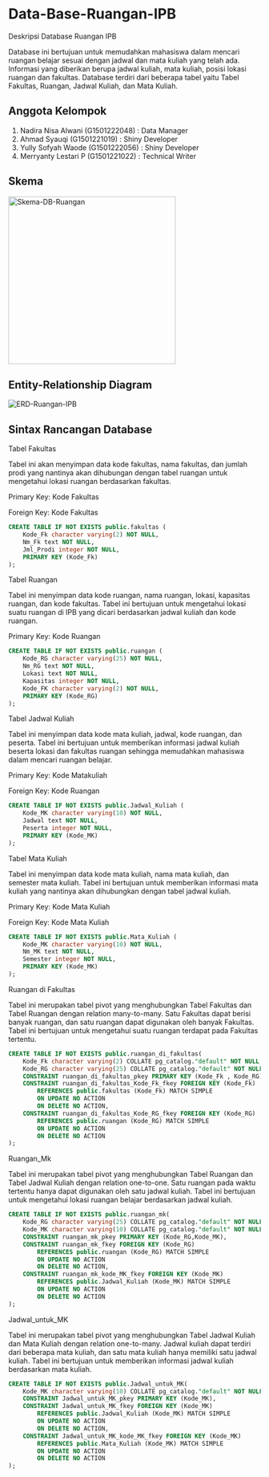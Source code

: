 # Data-Base-Ruangan-IPB
Deskripsi Database Ruangan IPB

Database ini bertujuan untuk memudahkan mahasiswa dalam mencari ruangan belajar sesuai dengan jadwal dan mata kuliah yang telah ada. Informasi yang diberikan berupa jadwal kuliah, mata kuliah, posisi lokasi ruangan dan fakultas. Database terdiri dari beberapa tabel yaitu Tabel Fakultas, Ruangan, Jadwal Kuliah, dan Mata Kuliah.


## Anggota Kelompok

1. Nadira Nisa Alwani  (G1501222048) : Data Manager
2. Ahmad Syauqi        (G1501221019) : Shiny Developer
3. Yully Sofyah Waode  (G1501222056) : Shiny Developer
4. Merryanty Lestari P (G1501221022) : Technical Writer


## Skema
<img width="334" alt="Skema-DB-Ruangan" src="https://user-images.githubusercontent.com/111562115/220268891-d6e9f951-5dc0-42e2-9200-01b462c49f55.png">


## Entity-Relationship Diagram
![ERD-Ruangan-IPB](https://user-images.githubusercontent.com/111562115/220268632-59166ed8-f0ea-4976-a106-2928977a14f4.png)

## Sintax Rancangan Database

Tabel Fakultas

Tabel ini akan menyimpan data kode fakultas, nama fakultas, dan jumlah prodi yang nantinya akan dihubungan dengan tabel ruangan untuk mengetahui lokasi ruangan berdasarkan fakultas.

Primary Key: Kode Fakultas

Foreign Key: Kode Fakultas

```sql
CREATE TABLE IF NOT EXISTS public.fakultas (
    Kode_Fk character varying(2) NOT NULL,
    Nm_Fk text NOT NULL,
    Jml_Prodi integer NOT NULL,
    PRIMARY KEY (Kode_Fk)
);
```

Tabel Ruangan

Tabel ini menyimpan data kode ruangan, nama ruangan, lokasi, kapasitas ruangan, dan kode fakultas. Tabel ini bertujuan untuk mengetahui lokasi suatu ruangan di IPB yang dicari berdasarkan jadwal kuliah dan kode ruangan.

Primary Key: Kode Ruangan

```sql
CREATE TABLE IF NOT EXISTS public.ruangan (
    Kode_RG character varying(25) NOT NULL,
    Nm_RG text NOT NULL,
    Lokasi text NOT NULL,
    Kapasitas integer NOT NULL,
    Kode_FK character varying(2) NOT NULL,
    PRIMARY KEY (Kode_RG)
);
```

Tabel Jadwal Kuliah

Tabel ini menyimpan data kode mata kuliah, jadwal, kode ruangan, dan peserta. Tabel ini bertujuan untuk memberikan informasi jadwal kuliah beserta lokasi dan fakultas ruangan sehingga memudahkan mahasiswa dalam mencari ruangan belajar.

Primary Key: Kode Matakuliah

Foreign Key: Kode Ruangan

```sql
CREATE TABLE IF NOT EXISTS public.Jadwal_Kuliah (
    Kode_MK character varying(10) NOT NULL,
    Jadwal text NOT NULL,
    Peserta integer NOT NULL,
    PRIMARY KEY (Kode_MK)
);
```

Tabel Mata Kuliah

Tabel ini menyimpan data kode mata kuliah, nama mata kuliah, dan semester mata kuliah. Tabel ini bertujuan untuk memberikan informasi mata kuliah yang nantinya akan dihubungkan dengan tabel jadwal kuliah.

Primary Key: Kode Mata Kuliah

Foreign Key: Kode Mata Kuliah

```sql
CREATE TABLE IF NOT EXISTS public.Mata_Kuliah (
    Kode_MK character varying(10) NOT NULL,
    Nm_MK text NOT NULL,
    Semester integer NOT NULL,
    PRIMARY KEY (Kode_MK)
);
```

Ruangan di Fakultas

Tabel ini merupakan tabel pivot yang menghubungkan Tabel Fakultas dan Tabel Ruangan dengan relation many-to-many. Satu Fakultas dapat berisi banyak ruangan, dan satu ruangan dapat digunakan oleh banyak Fakultas. Tabel ini bertujuan untuk mengetahui suatu ruangan terdapat pada Fakultas tertentu.

```sql
CREATE TABLE IF NOT EXISTS public.ruangan_di_fakultas(
    Kode_Fk character varying(2) COLLATE pg_catalog."default" NOT NULL,
    Kode_RG character varying(25) COLLATE pg_catalog."default" NOT NULL,
    CONSTRAINT ruangan_di_fakultas_pkey PRIMARY KEY (Kode_Fk , Kode_RG),
    CONSTRAINT ruangan_di_fakultas_Kode_Fk_fkey FOREIGN KEY (Kode_Fk)
        REFERENCES public.fakultas (Kode_Fk) MATCH SIMPLE
        ON UPDATE NO ACTION
        ON DELETE NO ACTION,
    CONSTRAINT ruangan_di_fakultas_Kode_RG_fkey FOREIGN KEY (Kode_RG)
        REFERENCES public.ruangan (Kode_RG) MATCH SIMPLE
        ON UPDATE NO ACTION
        ON DELETE NO ACTION
);
```

Ruangan_Mk

Tabel ini merupakan tabel pivot yang menghubungkan Tabel Ruangan dan Tabel Jadwal Kuliah dengan relation one-to-one. Satu ruangan pada waktu tertentu hanya dapat digunakan oleh satu jadwal kuliah. Tabel ini bertujuan untuk mengetahui lokasi ruangan belajar berdasarkan jadwal kuliah.

```sql
CREATE TABLE IF NOT EXISTS public.ruangan_mk(
    Kode_RG character varying(25) COLLATE pg_catalog."default" NOT NULL,
    Kode_MK character varying(10) COLLATE pg_catalog."default" NOT NULL,
    CONSTRAINT ruangan_mk_pkey PRIMARY KEY (Kode_RG,Kode_MK),
    CONSTRAINT ruangan_mk_fkey FOREIGN KEY (Kode_RG)
        REFERENCES public.ruangan (Kode_RG) MATCH SIMPLE
        ON UPDATE NO ACTION
        ON DELETE NO ACTION,
    CONSTRAINT ruangan_mk_kode_MK_fkey FOREIGN KEY (Kode_MK)
        REFERENCES public.Jadwal_Kuliah (Kode_MK) MATCH SIMPLE
        ON UPDATE NO ACTION
        ON DELETE NO ACTION
);
```

Jadwal_untuk_MK

Tabel ini merupakan tabel pivot yang menghubungkan Tabel Jadwal Kuliah dan Mata Kuliah dengan relation one-to-many. Jadwal kuliah dapat terdiri dari beberapa mata kuliah, dan satu mata kuliah hanya memiliki satu jadwal kuliah. Tabel ini bertujuan untuk memberikan informasi jadwal kuliah berdasarkan mata kuliah.

```sql
CREATE TABLE IF NOT EXISTS public.Jadwal_untuk_MK(
    Kode_MK character varying(10) COLLATE pg_catalog."default" NOT NULL,
    CONSTRAINT Jadwal_untuk_MK_pkey PRIMARY KEY (Kode_MK),
    CONSTRAINT Jadwal_untuk_MK_fkey FOREIGN KEY (Kode_MK)
        REFERENCES public.Jadwal_Kuliah (Kode_MK) MATCH SIMPLE
        ON UPDATE NO ACTION
        ON DELETE NO ACTION,
    CONSTRAINT Jadwal_untuk_MK_kode_MK_fkey FOREIGN KEY (Kode_MK)
        REFERENCES public.Mata_Kuliah (Kode_MK) MATCH SIMPLE
        ON UPDATE NO ACTION
        ON DELETE NO ACTION
);
```
